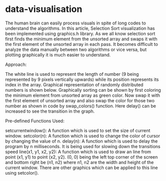 # data-visualisation
The human brain can easily process visuals in spite of long codes to understand the algorithms. In this article, Selection Sort visualization has been implemented using graphics.h library. As we all know selection sort first finds the minimum element from the unsorted array and swaps it with the first element of the unsorted array in each pass. It becomes difficult to analyze the data manually between two algorithms or vice versa, but plotting graphically it is much easier to understand.

Approach:

The white line is used to represent the length of number (9 being represented by 9 pixels vertically upwards) while its position represents its index in the array.
Graphical representation of randomly distributed numbers is shown below.
Graphically sorting can be shown by first coloring the minimum element from unsorted array as green color.
Now swap it with the first element of unsorted array and also swap the color for those two number as shown in code by swap_colors() function.
Here delay() can be increased to see the transition in the graph.



Pre-defined Functions Used:

setcurrentwindow(): A function which is used to set the size of current window.
setcolor(n): A function which is used to change the color of cursor by changing the value of n.
delay(n): A function which is used to delay the program by n milliseconds. It is being used for slowing down the transitions speed
line(x1, y1, x2, y2): A function which is used to draw an line from point (x1, y1) to point (x2, y2). (0, 0) being the left top corner of the screen and bottom right be (n1, n2) where n1, n2 are the width and height of the current window. There are other graphics which can be applied to this line using setcolor().
